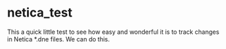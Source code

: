 # netica_test
This a quick little test to see how easy and wonderful it is to track changes in Netica *.dne files. We can do this.
